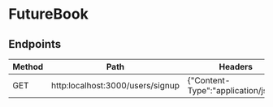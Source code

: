 # FutureBook

## Endpoints

| Method | Path | Headers | Body | Response |
| ------ | ------------------------------- | ----------------------------------- | ---- | -------- |
|  GET   | http:localhost:3000/users/signup| {"Content-Type":"application/json"} |      |          |
